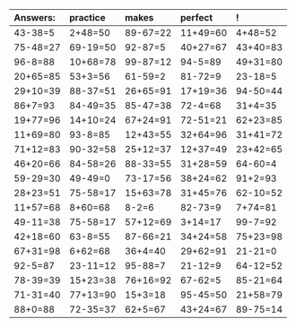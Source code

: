 | Answers: | practice | makes | perfect | ! |
| :--- | :--- | :--- | :--- | :--- |
| 43-38=5 | 2+48=50 | 89-67=22 | 11+49=60 | 4+48=52 | 
| 75-48=27 | 69-19=50 | 92-87=5 | 40+27=67 | 43+40=83 | 
| 96-8=88 | 10+68=78 | 99-87=12 | 94-5=89 | 49+31=80 | 
| 20+65=85 | 53+3=56 | 61-59=2 | 81-72=9 | 23-18=5 | 
| 29+10=39 | 88-37=51 | 26+65=91 | 17+19=36 | 94-50=44 | 
| 86+7=93 | 84-49=35 | 85-47=38 | 72-4=68 | 31+4=35 | 
| 19+77=96 | 14+10=24 | 67+24=91 | 72-51=21 | 62+23=85 | 
| 11+69=80 | 93-8=85 | 12+43=55 | 32+64=96 | 31+41=72 | 
| 71+12=83 | 90-32=58 | 25+12=37 | 12+37=49 | 23+42=65 | 
| 46+20=66 | 84-58=26 | 88-33=55 | 31+28=59 | 64-60=4 | 
| 59-29=30 | 49-49=0 | 73-17=56 | 38+24=62 | 91+2=93 | 
| 28+23=51 | 75-58=17 | 15+63=78 | 31+45=76 | 62-10=52 | 
| 11+57=68 | 8+60=68 | 8-2=6 | 82-73=9 | 7+74=81 | 
| 49-11=38 | 75-58=17 | 57+12=69 | 3+14=17 | 99-7=92 | 
| 42+18=60 | 63-8=55 | 87-66=21 | 34+24=58 | 75+23=98 | 
| 67+31=98 | 6+62=68 | 36+4=40 | 29+62=91 | 21-21=0 | 
| 92-5=87 | 23-11=12 | 95-88=7 | 21-12=9 | 64-12=52 | 
| 78-39=39 | 15+23=38 | 76+16=92 | 67-62=5 | 85-21=64 | 
| 71-31=40 | 77+13=90 | 15+3=18 | 95-45=50 | 21+58=79 | 
| 88+0=88 | 72-35=37 | 62+5=67 | 43+24=67 | 89-75=14 | 
